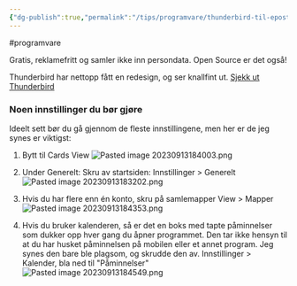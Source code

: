 ```yaml
---
{"dg-publish":true,"permalink":"/tips/programvare/thunderbird-til-epost/"}
---
```


#programvare

Gratis, reklamefritt og samler ikke inn persondata. Open Source er det også!

Thunderbird har nettopp fått en redesign, og ser knallfint ut.
[Sjekk ut Thunderbird](https://www.thunderbird.net/nb-NO/)
 
### Noen innstillinger du bør gjøre
Ideelt sett bør du gå gjennom de fleste innstillingene, men her er de jeg synes er viktigst:
1. Bytt til Cards View
![Pasted image 20230913184003.png](/img/user/Vedlegg/Pasted%20image%2020230913184003.png)

2. Under Generelt: Skru av startsiden:
Innstillinger > Generelt
![Pasted image 20230913183202.png](/img/user/Vedlegg/Pasted%20image%2020230913183202.png)

3. Hvis du har flere enn én konto, skru på samlemapper
View > Mapper
![Pasted image 20230913184353.png](/img/user/Vedlegg/Pasted%20image%2020230913184353.png)

4. Hvis du bruker kalenderen, så er det en boks med tapte påminnelser som dukker opp hver gang du åpner programmet. Den tar ikke hensyn til at du har husket påminnelsen på mobilen eller et annet program. Jeg synes den bare ble plagsom, og skrudde den av.
Innstillinger > Kalender, bla ned til "Påminnelser"
![Pasted image 20230913184549.png](/img/user/Vedlegg/Pasted%20image%2020230913184549.png)